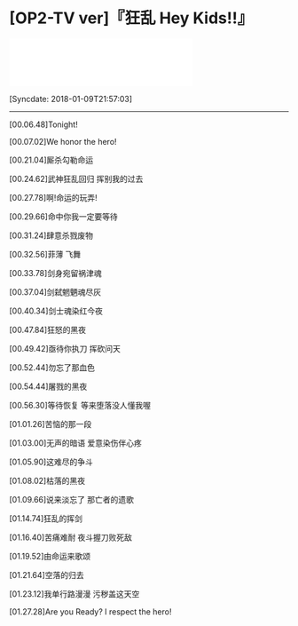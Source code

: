 # [OP2-TV ver]『狂乱 Hey Kids!!』

<iframe frameborder="no" border="0" marginwidth="0" marginheight="0" width=330 height=86 src="//music.163.com/outchain/player?type=2&id=35090756&auto=1&height=66"></iframe>

[Syncdate: 2018-01-09T21:57:03]

---

[00.06.48]Tonight!

[00.07.02]We honor the hero!

[00.21.04]厮杀勾勒命运 

[00.24.62]武神狂乱回归 挥别我的过去

[00.27.78]啊!命运的玩弄!

[00.29.66]命中你我一定要等待

[00.31.24]肆意杀戮废物

[00.32.56]菲薄 飞舞

[00.33.78]剑身宛留祸津魂

[00.37.04]剑弑魍魉魂尽灰

[00.40.34]剑士魂染红今夜

[00.47.84]狂怒的黑夜

[00.49.42]亟待你执刀 挥砍问天

[00.52.44]勿忘了那血色

[00.54.44]屠戮的黑夜

[00.56.30]等待恢复 等来堕落没人懂我喔

[01.01.26]苦恼的那一段

[01.03.00]无声的暗语 爱意染伤伴心疼

[01.05.90]这难尽的争斗

[01.08.02]枯落的黑夜

[01.09.66]说来淡忘了 那亡者的遗歌

[01.14.74]狂乱的挥剑

[01.16.40]苦痛难耐 夜斗握刀败死敌

[01.19.52]由命运来歌颂

[01.21.64]空落的归去

[01.23.12]我单行路漫漫 污秽盖这天空

[01.27.28]Are you Ready? I respect the hero!

